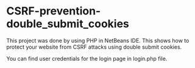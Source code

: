 # CSRF-prevention-double_submit_cookies
This project was done by using PHP in NetBeans IDE. This shows how to protect your website from CSRF attacks  using double submit cookies.

You can find user credentials for the login page in login.php file.
